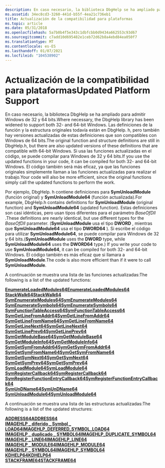 ```yaml
---
description: En caso necesario, la biblioteca DbgHelp se ha ampliado para admitir Windows de 32 y 64 bits.
ms.assetid: 34ec8cd3-3260-441d-b55f-4ea21c736eb1
title: Actualización de la compatibilidad para plataformas
ms.topic: article
ms.date: 05/31/2018
ms.openlocfilehash: 5a7b0b4f5e343c1dbfcbb0d9434a662553c93d67
ms.sourcegitcommit: c7add10d695482e1ceb72d62b8a4ebd84ea050f7
ms.translationtype: MT
ms.contentlocale: es-ES
ms.lasthandoff: 01/07/2021
ms.locfileid: "104538902"
---
```

# <a name="updated-platform-support"></a><span data-ttu-id="05559-103">Actualización de la compatibilidad para plataformas</span><span class="sxs-lookup"><span data-stu-id="05559-103">Updated Platform Support</span></span>

<span data-ttu-id="05559-104">En caso necesario, la biblioteca DbgHelp se ha ampliado para admitir Windows de 32 y 64 bits.</span><span class="sxs-lookup"><span data-stu-id="05559-104">Where necessary, the DbgHelp library has been widened to support both 32- and 64-bit Windows.</span></span> <span data-ttu-id="05559-105">Las definiciones de la función y la estructura originales todavía están en DbgHelp. h, pero también hay versiones actualizadas de estas definiciones que son compatibles con Windows de 64 bits.</span><span class="sxs-lookup"><span data-stu-id="05559-105">The original function and structure definitions are still in DbgHelp.h, but there are also updated versions of these definitions that are compatible with 64-bit Windows.</span></span> <span data-ttu-id="05559-106">Si usa las funciones actualizadas en el código, se puede compilar para Windows de 32 y 64 bits.</span><span class="sxs-lookup"><span data-stu-id="05559-106">If you use the updated functions in your code, it can be compiled for both 32- and 64-bit Windows.</span></span> <span data-ttu-id="05559-107">El código también será más eficaz, ya que las funciones originales simplemente llaman a las funciones actualizadas para realizar el trabajo.</span><span class="sxs-lookup"><span data-stu-id="05559-107">Your code will also be more efficient, since the original functions simply call the updated functions to perform the work.</span></span>

<span data-ttu-id="05559-108">Por ejemplo, DbgHelp. h contiene definiciones para **SymUnloadModule** (función original) y **SymUnloadModule64** (función actualizada).</span><span class="sxs-lookup"><span data-stu-id="05559-108">For example, DbgHelp.h contains definitions for **SymUnloadModule** (original function) and **SymUnloadModule64** (updated function).</span></span> <span data-ttu-id="05559-109">Estas definiciones son casi idénticas, pero usan tipos diferentes para el parámetro *BaseOfDll* .</span><span class="sxs-lookup"><span data-stu-id="05559-109">These definitions are nearly identical, but use different types for the *BaseOfDll* parameter.</span></span> <span data-ttu-id="05559-110">(**SymUnloadModule** usa el tipo **DWORD** , mientras que **SymUnloadModule64** usa el tipo **DWORD64** ). Si escribe el código para utilizar **SymUnloadModule64**, se puede compilar para Windows de 32 y 64 bits.</span><span class="sxs-lookup"><span data-stu-id="05559-110">(**SymUnloadModule** uses the **DWORD** type, while **SymUnloadModule64** uses the **DWORD64** type.) If you write your code to use **SymUnloadModule64**, it can be compiled for both 32- and 64-bit Windows.</span></span> <span data-ttu-id="05559-111">El código también es más eficaz que si llamara a **SymUnloadModule**.</span><span class="sxs-lookup"><span data-stu-id="05559-111">The code is also more efficient than if it were to call **SymUnloadModule**.</span></span>

<span data-ttu-id="05559-112">A continuación se muestra una lista de las funciones actualizadas:</span><span class="sxs-lookup"><span data-stu-id="05559-112">The following is a list of the updated functions:</span></span>

<dl>

[<span data-ttu-id="05559-113">**EnumerateLoadedModules64**</span><span class="sxs-lookup"><span data-stu-id="05559-113">**EnumerateLoadedModules64**</span></span>](/windows/desktop/api/Dbghelp/nf-dbghelp-enumerateloadedmodules)  
[<span data-ttu-id="05559-114">**StackWalk64**</span><span class="sxs-lookup"><span data-stu-id="05559-114">**StackWalk64**</span></span>](/windows/desktop/api/DbgHelp/nf-dbghelp-stackwalk)  
[<span data-ttu-id="05559-115">**SymEnumerateModules64**</span><span class="sxs-lookup"><span data-stu-id="05559-115">**SymEnumerateModules64**</span></span>](/windows/desktop/api/Dbghelp/nf-dbghelp-symenumeratemodules)  
[<span data-ttu-id="05559-116">**SymEnumerateSymbols64**</span><span class="sxs-lookup"><span data-stu-id="05559-116">**SymEnumerateSymbols64**</span></span>](/windows/desktop/api/Dbghelp/nf-dbghelp-symenumeratesymbols)  
[<span data-ttu-id="05559-117">**SymFunctionTableAccess64**</span><span class="sxs-lookup"><span data-stu-id="05559-117">**SymFunctionTableAccess64**</span></span>](/windows/desktop/api/Dbghelp/nf-dbghelp-symfunctiontableaccess)  
[<span data-ttu-id="05559-118">**SymGetLineFromAddr64**</span><span class="sxs-lookup"><span data-stu-id="05559-118">**SymGetLineFromAddr64**</span></span>](/windows/desktop/api/Dbghelp/nf-dbghelp-symgetlinefromaddr)  
[<span data-ttu-id="05559-119">**SymGetLineFromName64**</span><span class="sxs-lookup"><span data-stu-id="05559-119">**SymGetLineFromName64**</span></span>](/windows/desktop/api/Dbghelp/nf-dbghelp-symgetlinefromname)  
[<span data-ttu-id="05559-120">**SymGetLineNext64**</span><span class="sxs-lookup"><span data-stu-id="05559-120">**SymGetLineNext64**</span></span>](/windows/desktop/api/Dbghelp/nf-dbghelp-symgetlinenext)  
[<span data-ttu-id="05559-121">**SymGetLinePrev64**</span><span class="sxs-lookup"><span data-stu-id="05559-121">**SymGetLinePrev64**</span></span>](/windows/desktop/api/Dbghelp/nf-dbghelp-symgetlineprev)  
[<span data-ttu-id="05559-122">**SymGetModuleBase64**</span><span class="sxs-lookup"><span data-stu-id="05559-122">**SymGetModuleBase64**</span></span>](/windows/desktop/api/Dbghelp/nf-dbghelp-symgetmodulebase)  
[<span data-ttu-id="05559-123">**SymGetModuleInfo64**</span><span class="sxs-lookup"><span data-stu-id="05559-123">**SymGetModuleInfo64**</span></span>](/windows/desktop/api/Dbghelp/nf-dbghelp-symgetmoduleinfo)  
[<span data-ttu-id="05559-124">**SymGetSymFromAddr64**</span><span class="sxs-lookup"><span data-stu-id="05559-124">**SymGetSymFromAddr64**</span></span>](/windows/desktop/api/Dbghelp/nf-dbghelp-symgetsymfromaddr)  
[<span data-ttu-id="05559-125">**SymGetSymFromName64**</span><span class="sxs-lookup"><span data-stu-id="05559-125">**SymGetSymFromName64**</span></span>](/windows/desktop/api/Dbghelp/nf-dbghelp-symgetsymfromname)  
[<span data-ttu-id="05559-126">**SymGetSymNext64**</span><span class="sxs-lookup"><span data-stu-id="05559-126">**SymGetSymNext64**</span></span>](/windows/desktop/api/Dbghelp/nf-dbghelp-symgetsymnext)  
[<span data-ttu-id="05559-127">**SymGetSymPrev64**</span><span class="sxs-lookup"><span data-stu-id="05559-127">**SymGetSymPrev64**</span></span>](/windows/desktop/api/Dbghelp/nf-dbghelp-symgetsymprev)  
[<span data-ttu-id="05559-128">**SymLoadModule64**</span><span class="sxs-lookup"><span data-stu-id="05559-128">**SymLoadModule64**</span></span>](/windows/desktop/api/Dbghelp/nf-dbghelp-symloadmodule)  
[<span data-ttu-id="05559-129">**SymRegisterCallback64**</span><span class="sxs-lookup"><span data-stu-id="05559-129">**SymRegisterCallback64**</span></span>](/windows/desktop/api/Dbghelp/nf-dbghelp-symregistercallback)  
[<span data-ttu-id="05559-130">**SymRegisterFunctionEntryCallback64**</span><span class="sxs-lookup"><span data-stu-id="05559-130">**SymRegisterFunctionEntryCallback64**</span></span>](/windows/desktop/api/Dbghelp/nf-dbghelp-symregisterfunctionentrycallback)  
[<span data-ttu-id="05559-131">**SymUnDName64**</span><span class="sxs-lookup"><span data-stu-id="05559-131">**SymUnDName64**</span></span>](/windows/desktop/api/Dbghelp/nf-dbghelp-symundname)  
[<span data-ttu-id="05559-132">**SymUnloadModule64**</span><span class="sxs-lookup"><span data-stu-id="05559-132">**SymUnloadModule64**</span></span>](/windows/desktop/api/Dbghelp/nf-dbghelp-symunloadmodule)  
</dl>

<span data-ttu-id="05559-133">A continuación se muestra una lista de las estructuras actualizadas:</span><span class="sxs-lookup"><span data-stu-id="05559-133">The following is a list of the updated structures:</span></span>

<dl>

[<span data-ttu-id="05559-134">**ADDRESS64**</span><span class="sxs-lookup"><span data-stu-id="05559-134">**ADDRESS64**</span></span>](/windows/desktop/api/DbgHelp/ns-dbghelp-address)  
[<span data-ttu-id="05559-135">**IMAGEHLP \_ diferido \_ Symbol \_ LOAD64**</span><span class="sxs-lookup"><span data-stu-id="05559-135">**IMAGEHLP\_DEFERRED\_SYMBOL\_LOAD64**</span></span>](/windows/desktop/api/DbgHelp/ns-dbghelp-imagehlp_deferred_symbol_load)  
[<span data-ttu-id="05559-136">**IMAGEHLP \_ duplicado \_ SYMBOL64**</span><span class="sxs-lookup"><span data-stu-id="05559-136">**IMAGEHLP\_DUPLICATE\_SYMBOL64**</span></span>](/windows/desktop/api/DbgHelp/ns-dbghelp-imagehlp_duplicate_symbol)  
[<span data-ttu-id="05559-137">**IMAGEHLP \_ LINE64**</span><span class="sxs-lookup"><span data-stu-id="05559-137">**IMAGEHLP\_LINE64**</span></span>](/windows/desktop/api/DbgHelp/ns-dbghelp-imagehlp_line)  
[<span data-ttu-id="05559-138">**IMAGEHLP \_ MODULE64**</span><span class="sxs-lookup"><span data-stu-id="05559-138">**IMAGEHLP\_MODULE64**</span></span>](/windows/desktop/api/DbgHelp/ns-dbghelp-imagehlp_module)  
[<span data-ttu-id="05559-139">**IMAGEHLP \_ SYMBOL64**</span><span class="sxs-lookup"><span data-stu-id="05559-139">**IMAGEHLP\_SYMBOL64**</span></span>](/windows/desktop/api/DbgHelp/ns-dbghelp-imagehlp_symbol)  
[<span data-ttu-id="05559-140">**KDHELP64**</span><span class="sxs-lookup"><span data-stu-id="05559-140">**KDHELP64**</span></span>](/windows/desktop/api/DbgHelp/ns-dbghelp-kdhelp)  
[<span data-ttu-id="05559-141">**STACKFRAME64**</span><span class="sxs-lookup"><span data-stu-id="05559-141">**STACKFRAME64**</span></span>](/windows/desktop/api/DbgHelp/ns-dbghelp-stackframe)  
</dl>

 

 



